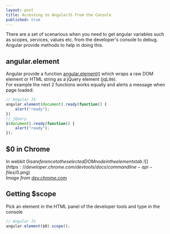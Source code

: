 ```yaml
---
layout: post
title: Accessing to AngularJS from the Console
published: true
---
```



There are a set of scenarious when you need to get angular variables such as scopes, services, values etc. from the developer's console to debug. 
Angular provide methods to help in doing this.

## angular.element
Angular provide a function [angular.element()](https://docs.angularjs.org/api/ng/function/angular.element) which wraps a raw DOM element or HTML string as a jQuery element (jqLite).  
For example the next 2 functions works equally and alerts a message when page loaded:

```javascript
// Angular JS
angular.element(document).ready(function() {
	alert("ready");
})
// jQuery
$(document).ready(function() {
	alert("ready");
});
```
## $0 in Chrome
In webkit $0 is a reference to the selected DOM node in the elements tab.  
![](https://developer.chrome.com/devtools/docs/commandline-api-files/$0.png)  
_Image from [dev.chrome.com](https://developer.chrome.com)_

## Getting $scope
Pick an element in the HTML panel of the developer tools and type in the console

```javascript
// Angular JS
angular.element($0).scope();
```

